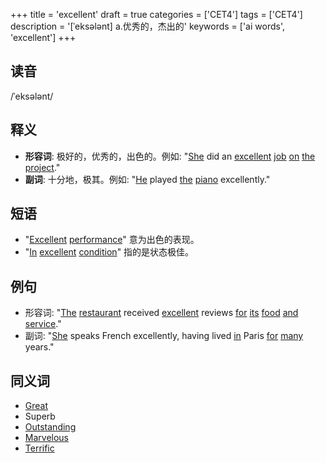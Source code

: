 +++
title = 'excellent'
draft = true
categories = ['CET4']
tags = ['CET4']
description = '[ˈeksələnt] a.优秀的，杰出的'
keywords = ['ai words', 'excellent']
+++

## 读音
/ˈeksələnt/

## 释义
- **形容词**: 极好的，优秀的，出色的。例如: "[She](/zh/post/she/) did an [excellent](/zh/post/excellent/) [job](/zh/post/job/) [on](/zh/post/on/) [the](/zh/post/the/) [project](/zh/post/project/)."
- **副词**: 十分地，极其。例如: "[He](/zh/post/he/) played [the](/zh/post/the/) [piano](/zh/post/piano/) excellently."

## 短语
- "[Excellent](/zh/post/excellent/) [performance](/zh/post/performance/)" 意为出色的表现。
- "[In](/zh/post/in/) [excellent](/zh/post/excellent/) [condition](/zh/post/condition/)" 指的是状态极佳。

## 例句
- 形容词: "[The](/zh/post/the/) [restaurant](/zh/post/restaurant/) received [excellent](/zh/post/excellent/) reviews [for](/zh/post/for/) [its](/zh/post/its/) [food](/zh/post/food/) [and](/zh/post/and/) [service](/zh/post/service/)."
- 副词: "[She](/zh/post/she/) speaks French excellently, having lived [in](/zh/post/in/) Paris [for](/zh/post/for/) [many](/zh/post/many/) years."

## 同义词
- [Great](/zh/post/great/)
- Superb
- [Outstanding](/zh/post/outstanding/)
- [Marvelous](/zh/post/marvelous/)
- [Terrific](/zh/post/terrific/)
